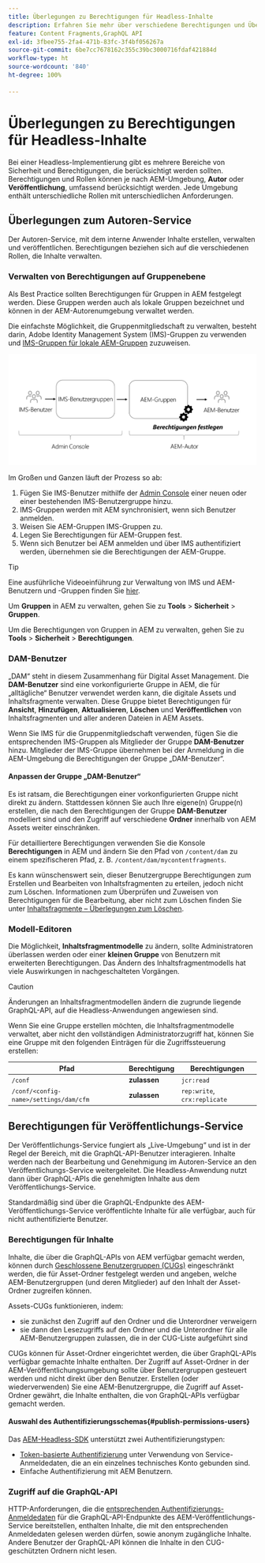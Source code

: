 ```yaml
---
title: Überlegungen zu Berechtigungen für Headless-Inhalte
description: Erfahren Sie mehr über verschiedene Berechtigungen und Überlegungen zu ACL für eine Headless-Implementierung mit Adobe Experience Manager. Machen Sie sich mit den verschiedenen Rollen und möglichen Berechtigungsstufen vertraut, die sowohl für die Autoren- als auch für die Veröffentlichungsumgebung erforderlich sind.
feature: Content Fragments,GraphQL API
exl-id: 3fbee755-2fa4-471b-83fc-3f4bf056267a
source-git-commit: 6be7cc7678162c355c39bc3000716fdaf421884d
workflow-type: ht
source-wordcount: '840'
ht-degree: 100%

---
```


# Überlegungen zu Berechtigungen für Headless-Inhalte

Bei einer Headless-Implementierung gibt es mehrere Bereiche von Sicherheit und Berechtigungen, die berücksichtigt werden sollten. Berechtigungen und Rollen können je nach AEM-Umgebung, **Autor** oder **Veröffentlichung**, umfassend berücksichtigt werden. Jede Umgebung enthält unterschiedliche Rollen mit unterschiedlichen Anforderungen.

## Überlegungen zum Autoren-Service

Der Autoren-Service, mit dem interne Anwender Inhalte erstellen, verwalten und veröffentlichen. Berechtigungen beziehen sich auf die verschiedenen Rollen, die Inhalte verwalten.

### Verwalten von Berechtigungen auf Gruppenebene

Als Best Practice sollten Berechtigungen für Gruppen in AEM festgelegt werden. Diese Gruppen werden auch als lokale Gruppen bezeichnet und können in der AEM-Autorenumgebung verwaltet werden.

Die einfachste Möglichkeit, die Gruppenmitgliedschaft zu verwalten, besteht darin, Adobe Identity Management System (IMS)-Gruppen zu verwenden und [IMS-Gruppen für lokale AEM-Gruppen](https://experienceleague.adobe.com/docs/experience-manager-cloud-service/content/security/ims-support.html?lang=de#managing-permissions-in-aem) zuzuweisen.

![Berechtigungsfluss der Admin Console](assets/admin-console-aem-group-permissions.png)

Im Großen und Ganzen läuft der Prozess so ab:

1. Fügen Sie IMS-Benutzer mithilfe der [Admin Console](https://adminconsole.adobe.com/) einer neuen oder einer bestehenden IMS-Benutzergruppe hinzu.
1. IMS-Gruppen werden mit AEM synchronisiert, wenn sich Benutzer anmelden.
1. Weisen Sie AEM-Gruppen IMS-Gruppen zu.
1. Legen Sie Berechtigungen für AEM-Gruppen fest.
1. Wenn sich Benutzer bei AEM anmelden und über IMS authentifiziert werden, übernehmen sie die Berechtigungen der AEM-Gruppe.

>[!TIP]
>
> Eine ausführliche Videoeinführung zur Verwaltung von IMS und AEM-Benutzern und -Gruppen finden Sie [hier](https://experienceleague.adobe.com/docs/experience-manager-learn/cloud-service/accessing/overview.html?lang=de).

Um **Gruppen** in AEM zu verwalten, gehen Sie zu **Tools** > **Sicherheit** > **Gruppen**.

Um die Berechtigungen von Gruppen in AEM zu verwalten, gehen Sie zu **Tools** > **Sicherheit** > **Berechtigungen**.

### DAM-Benutzer

„DAM“ steht in diesem Zusammenhang für Digital Asset Management. Die **DAM-Benutzer** sind eine vorkonfigurierte Gruppe in AEM, die für „alltägliche“ Benutzer verwendet werden kann, die digitale Assets und Inhaltsfragmente verwalten. Diese Gruppe bietet Berechtigungen für **Ansicht**, **Hinzufügen**, **Aktualisieren**, **Löschen** und **Veröffentlichen** von Inhaltsfragmenten und aller anderen Dateien in AEM Assets.

Wenn Sie IMS für die Gruppenmitgliedschaft verwenden, fügen Sie die entsprechenden IMS-Gruppen als Mitglieder der Gruppe **DAM-Benutzer** hinzu. Mitglieder der IMS-Gruppe übernehmen bei der Anmeldung in die AEM-Umgebung die Berechtigungen der Gruppe „DAM-Benutzer“.

#### Anpassen der Gruppe „DAM-Benutzer“

Es ist ratsam, die Berechtigungen einer vorkonfigurierten Gruppe nicht direkt zu ändern. Stattdessen können Sie auch Ihre eigene(n) Gruppe(n) erstellen, die nach den Berechtigungen der Gruppe **DAM-Benutzer** modelliert sind und den Zugriff auf verschiedene **Ordner** innerhalb von AEM Assets weiter einschränken.

Für detailliertere Berechtigungen verwenden Sie die Konsole **Berechtigungen** in AEM und ändern Sie den Pfad von `/content/dam` zu einem spezifischeren Pfad, z. B. `/content/dam/mycontentfragments`.

Es kann wünschenswert sein, dieser Benutzergruppe Berechtigungen zum Erstellen und Bearbeiten von Inhaltsfragmenten zu erteilen, jedoch nicht zum Löschen. Informationen zum Überprüfen und Zuweisen von Berechtigungen für die Bearbeitung, aber nicht zum Löschen finden Sie unter [Inhaltsfragmente – Überlegungen zum Löschen](/help/sites-cloud/administering/content-fragments/content-fragments-delete.md).

### Modell-Editoren

Die Möglichkeit, **Inhaltsfragmentmodelle** zu ändern, sollte Administratoren überlassen werden oder einer **kleinen Gruppe** von Benutzern mit erweiterten Berechtigungen. Das Ändern des Inhaltsfragmentmodells hat viele Auswirkungen in nachgeschalteten Vorgängen.

>[!CAUTION]
>
>Änderungen an Inhaltsfragmentmodellen ändern die zugrunde liegende GraphQL-API, auf die Headless-Anwendungen angewiesen sind.

Wenn Sie eine Gruppe erstellen möchten, die Inhaltsfragmentmodelle verwaltet, aber nicht den vollständigen Administratorzugriff hat, können Sie eine Gruppe mit den folgenden Einträgen für die Zugriffssteuerung erstellen:

| Pfad  | Berechtigung | Berechtigungen |
|-----| -------------| ---------|
| `/conf` | **zulassen** | `jcr:read` |
| `/conf/<config-name>/settings/dam/cfm` | **zulassen** | `rep:write`, `crx:replicate` |

## Berechtigungen für Veröffentlichungs-Service

Der Veröffentlichungs-Service fungiert als „Live-Umgebung“ und ist in der Regel der Bereich, mit die GraphQL-API-Benutzer interagieren. Inhalte werden nach der Bearbeitung und Genehmigung im Autoren-Service an den Veröffentlichungs-Service weitergeleitet. Die Headless-Anwendung nutzt dann über GraphQL-APIs die genehmigten Inhalte aus dem Veröffentlichungs-Service.

Standardmäßig sind über die GraphQL-Endpunkte des AEM-Veröffentlichungs-Service veröffentlichte Inhalte für alle verfügbar, auch für nicht authentifizierte Benutzer.

### Berechtigungen für Inhalte

Inhalte, die über die GraphQL-APIs von AEM verfügbar gemacht werden, können durch [Geschlossene Benutzergruppen (CUGs)](https://experienceleague.adobe.com/docs/experience-manager-learn/assets/advanced/closed-user-groups.html?lang=de) eingeschränkt werden, die für Asset-Ordner festgelegt werden und angeben, welche AEM-Benutzergruppen (und deren Mitglieder) auf den Inhalt der Asset-Ordner zugreifen können.

Assets-CUGs funktionieren, indem:

* sie zunächst den Zugriff auf den Ordner und die Unterordner verweigern
* sie dann den Lesezugriffs auf den Ordner und die Unterordner für alle AEM-Benutzergruppen zulassen, die in der CUG-Liste aufgeführt sind

CUGs können für Asset-Ordner eingerichtet werden, die über GraphQL-APIs verfügbar gemachte Inhalte enthalten. Der Zugriff auf Asset-Ordner in der AEM-Veröffentlichungsumgebung sollte über Benutzergruppen gesteuert werden und nicht direkt über den Benutzer. Erstellen (oder wiederverwenden) Sie eine AEM-Benutzergruppe, die Zugriff auf Asset-Ordner gewährt, die Inhalte enthalten, die von GraphQL-APIs verfügbar gemacht werden.

#### Auswahl des Authentifizierungsschemas{#publish-permissions-users}

Das [AEM-Headless-SDK](https://github.com/adobe/aem-headless-client-js#create-aemheadless-client) unterstützt zwei Authentifizierungstypen:

* [Token-basierte Authentifizierung](/help/implementing/developing/introduction/generating-access-tokens-for-server-side-apis.md) unter Verwendung von Service-Anmeldedaten, die an ein einzelnes technisches Konto gebunden sind.
* Einfache Authentifizierung mit AEM Benutzern.

### Zugriff auf die GraphQL-API

HTTP-Anforderungen, die die [entsprechenden Authentifizierungs-Anmeldedaten](https://github.com/adobe/aem-headless-client-js#create-aemheadless-client) für die GraphQL-API-Endpunkte des AEM-Veröffentlichungs-Service bereitstellen, enthalten Inhalte, die mit den entsprechenden Anmeldedaten gelesen werden dürfen, sowie anonym zugängliche Inhalte. Andere Benutzer der GraphQL-API können die Inhalte in den CUG-geschützten Ordnern nicht lesen.
